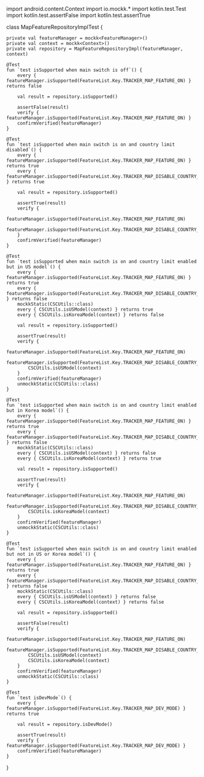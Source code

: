 import android.content.Context
import io.mockk.*
import kotlin.test.Test
import kotlin.test.assertFalse
import kotlin.test.assertTrue

class MapFeatureRepositoryImplTest {

    private val featureManager = mockk<FeatureManager>()
    private val context = mockk<Context>()
    private val repository = MapFeatureRepositoryImpl(featureManager, context)

    @Test
    fun `test isSupported when main switch is off`() {
        every { featureManager.isSupported(FeatureList.Key.TRACKER_MAP_FEATURE_ON) } returns false

        val result = repository.isSupported()

        assertFalse(result)
        verify { featureManager.isSupported(FeatureList.Key.TRACKER_MAP_FEATURE_ON) }
        confirmVerified(featureManager)
    }

    @Test
    fun `test isSupported when main switch is on and country limit disabled`() {
        every { featureManager.isSupported(FeatureList.Key.TRACKER_MAP_FEATURE_ON) } returns true
        every { featureManager.isSupported(FeatureList.Key.TRACKER_MAP_DISABLE_COUNTRY_LIMITED) } returns true

        val result = repository.isSupported()

        assertTrue(result)
        verify {
            featureManager.isSupported(FeatureList.Key.TRACKER_MAP_FEATURE_ON)
            featureManager.isSupported(FeatureList.Key.TRACKER_MAP_DISABLE_COUNTRY_LIMITED)
        }
        confirmVerified(featureManager)
    }

    @Test
    fun `test isSupported when main switch is on and country limit enabled but in US model`() {
        every { featureManager.isSupported(FeatureList.Key.TRACKER_MAP_FEATURE_ON) } returns true
        every { featureManager.isSupported(FeatureList.Key.TRACKER_MAP_DISABLE_COUNTRY_LIMITED) } returns false
        mockkStatic(CSCUtils::class)
        every { CSCUtils.isUSModel(context) } returns true
        every { CSCUtils.isKoreaModel(context) } returns false

        val result = repository.isSupported()

        assertTrue(result)
        verify {
            featureManager.isSupported(FeatureList.Key.TRACKER_MAP_FEATURE_ON)
            featureManager.isSupported(FeatureList.Key.TRACKER_MAP_DISABLE_COUNTRY_LIMITED)
            CSCUtils.isUSModel(context)
        }
        confirmVerified(featureManager)
        unmockkStatic(CSCUtils::class)
    }

    @Test
    fun `test isSupported when main switch is on and country limit enabled but in Korea model`() {
        every { featureManager.isSupported(FeatureList.Key.TRACKER_MAP_FEATURE_ON) } returns true
        every { featureManager.isSupported(FeatureList.Key.TRACKER_MAP_DISABLE_COUNTRY_LIMITED) } returns false
        mockkStatic(CSCUtils::class)
        every { CSCUtils.isUSModel(context) } returns false
        every { CSCUtils.isKoreaModel(context) } returns true

        val result = repository.isSupported()

        assertTrue(result)
        verify {
            featureManager.isSupported(FeatureList.Key.TRACKER_MAP_FEATURE_ON)
            featureManager.isSupported(FeatureList.Key.TRACKER_MAP_DISABLE_COUNTRY_LIMITED)
            CSCUtils.isKoreaModel(context)
        }
        confirmVerified(featureManager)
        unmockkStatic(CSCUtils::class)
    }

    @Test
    fun `test isSupported when main switch is on and country limit enabled but not in US or Korea model`() {
        every { featureManager.isSupported(FeatureList.Key.TRACKER_MAP_FEATURE_ON) } returns true
        every { featureManager.isSupported(FeatureList.Key.TRACKER_MAP_DISABLE_COUNTRY_LIMITED) } returns false
        mockkStatic(CSCUtils::class)
        every { CSCUtils.isUSModel(context) } returns false
        every { CSCUtils.isKoreaModel(context) } returns false

        val result = repository.isSupported()

        assertFalse(result)
        verify {
            featureManager.isSupported(FeatureList.Key.TRACKER_MAP_FEATURE_ON)
            featureManager.isSupported(FeatureList.Key.TRACKER_MAP_DISABLE_COUNTRY_LIMITED)
            CSCUtils.isUSModel(context)
            CSCUtils.isKoreaModel(context)
        }
        confirmVerified(featureManager)
        unmockkStatic(CSCUtils::class)
    }

    @Test
    fun `test isDevMode`() {
        every { featureManager.isSupported(FeatureList.Key.TRACKER_MAP_DEV_MODE) } returns true

        val result = repository.isDevMode()

        assertTrue(result)
        verify { featureManager.isSupported(FeatureList.Key.TRACKER_MAP_DEV_MODE) }
        confirmVerified(featureManager)
    }
}